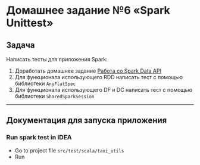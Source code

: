 # Домашнее задание №6 «Spark Unittest»

## Задача

Написать тесты для приложения Spark:
1. Доработать домашнее задание [Работа со Spark Data API](./homework_4_data_api)
2. Для функционала использующего RDD написать тест с помощью библиотеки `AnyFlatSpec`
3. Для функционала использующего DF и DC написать тест с помощью библиотеки `SharedSparkSession`

---

## Документация для запуска приложения

### Run spark test in IDEA
* Go to project file `src/test/scala/taxi_utils`
* Run